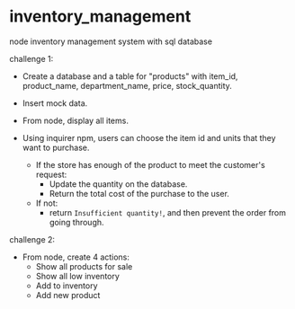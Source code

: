 # inventory_management
node inventory management system with sql database


challenge 1:

* Create a database and a table for "products" with item_id, product_name, department_name, price, stock_quantity.
* Insert mock data.

* From node, display all items.
* Using inquirer npm, users can choose the item id and units that they want to purchase.
    * If the store has enough of the product to meet the customer's request:
        * Update the quantity on the database.
        * Return the total cost of the purchase to the user.
    * If not:
        * return `Insufficient quantity!`, and then prevent the order from going through. 


challenge 2:

* From node, create 4 actions:
    * Show all products for sale
    * Show all low inventory
    * Add to inventory
    * Add new product


